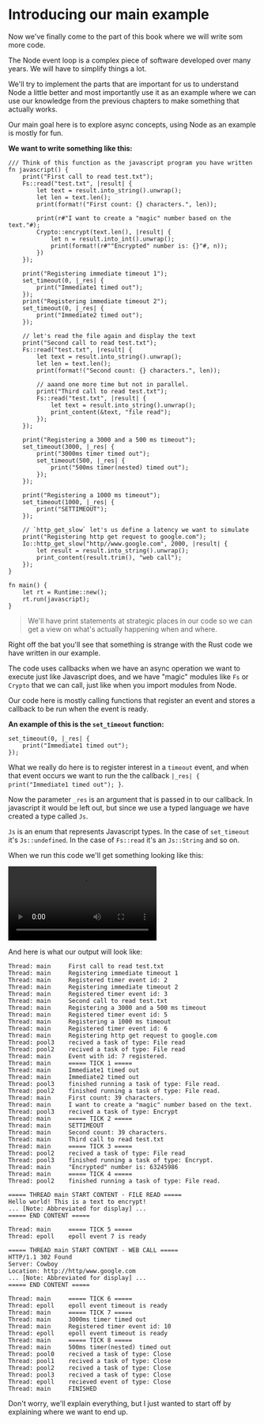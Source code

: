 # Introducing our main example

Now we've finally come to the part of this book where we will write som more code.

The Node event loop is a complex piece of software developed over many years. We
will have to simplify things a lot. 

We'll try to implement the parts that are important for us to understand Node a
little better and most importantly use it as an example where we can use our
knowledge from the previous chapters to make something that actually works.

Our main goal here is to explore async concepts, using Node as an example is
mostly for fun.

**We want to write something like this:**

```rust, no_run
/// Think of this function as the javascript program you have written
fn javascript() {
    print("First call to read test.txt");
    Fs::read("test.txt", |result| {
        let text = result.into_string().unwrap();
        let len = text.len();
        print(format!("First count: {} characters.", len));

        print(r#"I want to create a "magic" number based on the text."#);
        Crypto::encrypt(text.len(), |result| {
            let n = result.into_int().unwrap();
            print(format!(r#""Encrypted" number is: {}"#, n));
        })
    });

    print("Registering immediate timeout 1");
    set_timeout(0, |_res| {
        print("Immediate1 timed out");
    });
    print("Registering immediate timeout 2");
    set_timeout(0, |_res| {
        print("Immediate2 timed out");
    });

    // let's read the file again and display the text
    print("Second call to read test.txt");
    Fs::read("test.txt", |result| {
        let text = result.into_string().unwrap();
        let len = text.len();
        print(format!("Second count: {} characters.", len));

        // aaand one more time but not in parallel.
        print("Third call to read test.txt");
        Fs::read("test.txt", |result| {
            let text = result.into_string().unwrap();
            print_content(&text, "file read");
        });
    });

    print("Registering a 3000 and a 500 ms timeout");
    set_timeout(3000, |_res| {
        print("3000ms timer timed out");
        set_timeout(500, |_res| {
            print("500ms timer(nested) timed out");
        });
    });

    print("Registering a 1000 ms timeout");
    set_timeout(1000, |_res| {
        print("SETTIMEOUT");
    });

    // `http_get_slow` let's us define a latency we want to simulate
    print("Registering http get request to google.com");
    Io::http_get_slow("http//www.google.com", 2000, |result| {
        let result = result.into_string().unwrap();
        print_content(result.trim(), "web call");
    });
}

fn main() {
    let rt = Runtime::new();
    rt.run(javascript);
}
```

> We'll have print statements at strategic places in our code so we can get a view on what's actually happening when and where.

Right off the bat you'll see that something is strange with the Rust code we
have written in our example.

The code uses callbacks when we have an async operation we want to execute just
like Javascript does, and we have "magic" modules like `Fs` or `Crypto` that
we can call, just like when you import modules from Node.

Our code here is mostly calling functions that register an event and stores a
callback to be run when the event is ready.

**An example of this is the `set_timeout` function:**
```rust, no_run
set_timeout(0, |_res| {
    print("Immediate1 timed out");
});
```

What we really do here is to register interest in a `timeout` event, and when that event occurs we want to run the
the callback `|_res| { print("Immediate1 timed out"); }`. 

Now the parameter `_res` is
an argument that is passed in to our callback. In javascript it would be left out, but since we use a typed language we have created a type called `Js`.

`Js` is an enum that represents Javascript types. In the case of `set_timeout` it's `Js::undefined`. In the case of `Fs::read` it's an `Js::String` and so on.

When we run this code we'll get something looking like this:

<video autoplay loop>
<source src="./images/example_run.mp4" type="video/mp4">
Can't display video.
</video>

And here is what our output will look like:
```
Thread: main	 First call to read test.txt
Thread: main	 Registering immediate timeout 1
Thread: main	 Registered timer event id: 2
Thread: main	 Registering immediate timeout 2
Thread: main	 Registered timer event id: 3
Thread: main	 Second call to read test.txt
Thread: main	 Registering a 3000 and a 500 ms timeout
Thread: main	 Registered timer event id: 5
Thread: main	 Registering a 1000 ms timeout
Thread: main	 Registered timer event id: 6
Thread: main	 Registering http get request to google.com
Thread: pool3	 recived a task of type: File read
Thread: pool2	 recived a task of type: File read
Thread: main	 Event with id: 7 registered.
Thread: main	 ===== TICK 1 =====
Thread: main	 Immediate1 timed out
Thread: main	 Immediate2 timed out
Thread: pool3	 finished running a task of type: File read.
Thread: pool2	 finished running a task of type: File read.
Thread: main	 First count: 39 characters.
Thread: main	 I want to create a "magic" number based on the text.
Thread: pool3	 recived a task of type: Encrypt
Thread: main	 ===== TICK 2 =====
Thread: main	 SETTIMEOUT
Thread: main	 Second count: 39 characters.
Thread: main	 Third call to read test.txt
Thread: main	 ===== TICK 3 =====
Thread: pool2	 recived a task of type: File read
Thread: pool3	 finished running a task of type: Encrypt.
Thread: main	 "Encrypted" number is: 63245986
Thread: main	 ===== TICK 4 =====
Thread: pool2	 finished running a task of type: File read.

===== THREAD main START CONTENT - FILE READ =====
Hello world! This is a text to encrypt!
... [Note: Abbreviated for display] ...
===== END CONTENT =====

Thread: main	 ===== TICK 5 =====
Thread: epoll	 epoll event 7 is ready

===== THREAD main START CONTENT - WEB CALL =====
HTTP/1.1 302 Found
Server: Cowboy
Location: http://http/www.google.com
... [Note: Abbreviated for display] ...
===== END CONTENT =====

Thread: main	 ===== TICK 6 =====
Thread: epoll	 epoll event timeout is ready
Thread: main	 ===== TICK 7 =====
Thread: main	 3000ms timer timed out
Thread: main	 Registered timer event id: 10
Thread: epoll	 epoll event timeout is ready
Thread: main	 ===== TICK 8 =====
Thread: main	 500ms timer(nested) timed out
Thread: pool0	 recived a task of type: Close
Thread: pool1	 recived a task of type: Close
Thread: pool2	 recived a task of type: Close
Thread: pool3	 recived a task of type: Close
Thread: epoll	 recieved event of type: Close
Thread: main	 FINISHED
```

Don't worry, we'll explain everything, but I just wanted to start off by
explaining where we want to end up.


